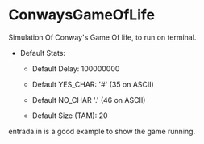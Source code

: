 # ConwaysGameOfLife

Simulation Of Conway's Game Of life, to run on terminal.

* Default Stats:

  * Default Delay: 100000000

  * Default YES_CHAR: '#' (35 on ASCII)

  * Default NO_CHAR '.' (46 on ASCII)

  * Default Size (TAM): 20


entrada.in is a good example to show the game running.
